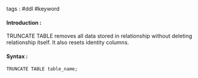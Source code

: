 tags : #ddl #keyword 

#### Introduction : 

TRUNCATE TABLE removes all data stored in relationship without deleting relationship itself. It also resets identity columns.

#### Syntax : 

```
TRUNCATE TABLE table_name;
```

